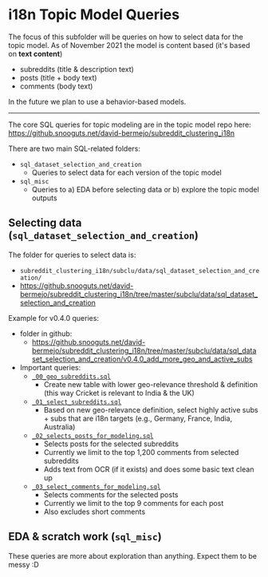 # i18n Topic Model Queries

The focus of this subfolder will be queries on how to select data for the topic model. As of November 2021 the model is content based (it's based on **text content**)
- subreddits (title & description text)
- posts (title + body text)
- comments (body text)

In the future we plan to use a behavior-based models.

---

The core SQL queries for topic modeling are in the topic model repo here:<br>
https://github.snooguts.net/david-bermejo/subreddit_clustering_i18n

There are two main SQL-related folders:
- `sql_dataset_selection_and_creation`
  - Queries to select data for each version of the topic model
- `sql_misc`
  - Queries to a) EDA before selecting data or b) explore the topic model outputs

## Selecting data (`sql_dataset_selection_and_creation`)
The folder for queries to select data is:
- `subreddit_clustering_i18n/subclu/data/sql_dataset_selection_and_creation/`
- https://github.snooguts.net/david-bermejo/subreddit_clustering_i18n/tree/master/subclu/data/sql_dataset_selection_and_creation

Example for v0.4.0 queries:<br>
- folder in github:
  - https://github.snooguts.net/david-bermejo/subreddit_clustering_i18n/tree/master/subclu/data/sql_dataset_selection_and_creation/v0.4.0_add_more_geo_and_active_subs
- Important queries:
  - [`_00_geo_subreddits.sql`](https://github.snooguts.net/david-bermejo/subreddit_clustering_i18n/blob/master/subclu/data/sql_dataset_selection_and_creation/v0.4.0_add_more_geo_and_active_subs/_00_geo_subreddits.sql)
    - Create new table with lower geo-relevance threshold & definition (this way Cricket is relevant to India & the UK) 
  - [`_01_select_subreddits.sql`](https://github.snooguts.net/david-bermejo/subreddit_clustering_i18n/blob/master/subclu/data/sql_dataset_selection_and_creation/v0.4.0_add_more_geo_and_active_subs/_01_select_subreddits.sql)
    - Based on new geo-relevance definition, select highly active subs + subs that are i18n targets (e.g., Germany, France, India, Australia) 
  - [`_02_selects_posts_for_modeling.sql`](https://github.snooguts.net/david-bermejo/subreddit_clustering_i18n/blob/master/subclu/data/sql_dataset_selection_and_creation/v0.4.0_add_more_geo_and_active_subs/_02_selects_posts_for_modeling.sql)
    - Selects posts for the selected subreddits
    - Currently we limit to the top 1,200 comments from selected subreddits
    - Adds text from OCR (if it exists) and does some basic text clean up
  - [`_03_select_comments_for_modeling.sql`](https://github.snooguts.net/david-bermejo/subreddit_clustering_i18n/blob/master/subclu/data/sql_dataset_selection_and_creation/v0.4.0_add_more_geo_and_active_subs/_03_select_comments_for_modeling.sql)
    - Selects comments for the selected posts
    - Currently we limit to the top 9 comments for each post
    - Also excludes short comments


## EDA & scratch work (`sql_misc`)

These queries are more about exploration than anything. Expect them to be messy :D
